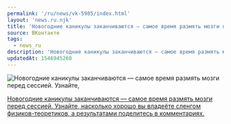 ```yaml
---
permalink: '/ru/news/vk-5985/index.html'
layout: 'news.ru.njk'
title: 'Новогодние каникулы заканчиваются — самое время размять мозги перед сессией'
source: ВКонтакте
tags:
  - news_ru
description: 'Новогодние каникулы заканчиваются — самое время размять мозги перед сессией'
updatedAt: 1546945260
---
```

![Новогодние каникулы заканчиваются — самое время размять мозги перед сессией. Узнайте,](https://sun9-41.userapi.com/c849028/v849028794/ff351/yCoVGRbCENc.jpg)

[Новогодние каникулы заканчиваются — самое время размять мозги перед сессией. Узнайте, насколько хорошо вы владеёте сленгом физиков-теоретиков, а результатами поделитесь в комментариях.](https://nplus1.ru/news/2019/01/05/physical-theories-test)
